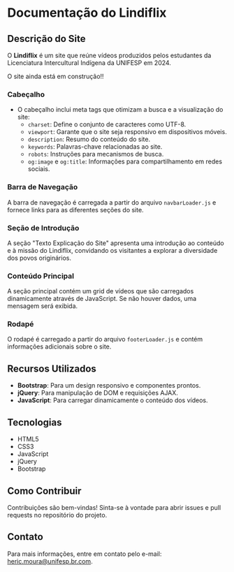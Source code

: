 ﻿# Documentação do Lindiflix

## Descrição do Site
O **Lindiflix** é um site que reúne vídeos produzidos pelos estudantes da Licenciatura Intercultural Indígena da UNIFESP em 2024. 

O site ainda está em construção!!

### Cabeçalho
- O cabeçalho inclui meta tags que otimizam a busca e a visualização do site:
  - `charset`: Define o conjunto de caracteres como UTF-8.
  - `viewport`: Garante que o site seja responsivo em dispositivos móveis.
  - `description`: Resumo do conteúdo do site.
  - `keywords`: Palavras-chave relacionadas ao site.
  - `robots`: Instruções para mecanismos de busca.
  - `og:image` e `og:title`: Informações para compartilhamento em redes sociais.

### Barra de Navegação
A barra de navegação é carregada a partir do arquivo `navbarLoader.js` e fornece links para as diferentes seções do site.

### Seção de Introdução
A seção "Texto Explicação do Site" apresenta uma introdução ao conteúdo e à missão do Lindiflix, convidando os visitantes a explorar a diversidade dos povos originários.

### Conteúdo Principal
A seção principal contém um grid de vídeos que são carregados dinamicamente através de JavaScript. Se não houver dados, uma mensagem será exibida.

### Rodapé
O rodapé é carregado a partir do arquivo `footerLoader.js` e contém informações adicionais sobre o site.

## Recursos Utilizados
- **Bootstrap**: Para um design responsivo e componentes prontos.
- **jQuery**: Para manipulação de DOM e requisições AJAX.
- **JavaScript**: Para carregar dinamicamente o conteúdo dos vídeos.

## Tecnologias
- HTML5
- CSS3
- JavaScript
- jQuery
- Bootstrap

## Como Contribuir
Contribuições são bem-vindas! Sinta-se à vontade para abrir issues e pull requests no repositório do projeto.

## Contato
Para mais informações, entre em contato pelo e-mail: [heric.moura@unifesp.br.com](mailto:heric.moura@unifesp.br).
